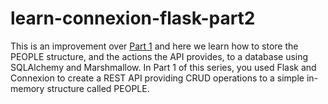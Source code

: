 # learn-connexion-flask-part2
This is an improvement over [Part 1](https://github.com/RuthraVed/learn-connexion-flask) and here we learn how to store the PEOPLE structure, and the actions the API provides, to a database using SQLAlchemy and Marshmallow.
In Part 1 of this series, you used Flask and Connexion to create a REST API providing CRUD operations to a simple in-memory structure called PEOPLE.
